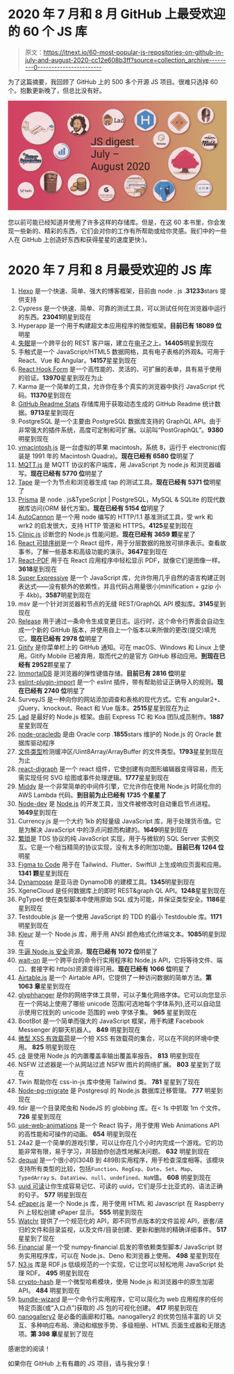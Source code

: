 # 2020 年 7 月和 8 月 GitHub 上最受欢迎的 60 个 JS 库

> 原文：<https://itnext.io/60-most-popular-js-repositories-on-github-in-july-and-august-2020-cc12e608b3ff?source=collection_archive---------0----------------------->

为了这篇摘要，我回顾了 GitHub 上的 500 多个开源 JS 项目。很难只选择 60 个。抱歉更新晚了，但总比没有好。

![](img/4115877d77b4c352035ab16e827ea28c.png)

您以前可能已经知道并使用了许多这样的存储库。但是，在这 60 本书里，你会发现一些新的、精彩的东西，它们会对你的工作有所帮助或给你灵感。我们中的一些人在 GitHub 上创造好东西和获得星星的速度更快:)。

# 2020 年 7 月和 8 月最受欢迎的 JS 库

1.  [Hexo](https://github.com/hexojs/hexo) 是一个快速、简单、强大的博客框架，目前由 node . js .**31233**stars 提供支持
2.  Cypress 是一个快速、简单、可靠的测试工具，可以测试任何在浏览器中运行的东西。**23041**明星到现在
3.  Hyperapp 是一个用于构建超文本应用程序的微型框架。**目前已有 18089 位**明星
4.  [失眠](https://github.com/Kong/insomnia)是一个跨平台的 REST 客户端，建立在[电子](http://electron.atom.io/)之上。**14405**明星到现在
5.  手触式是一个 JavaScript/HTML5 数据网格，具有电子表格的外观&。可用于 React、Vue 和 Angular。**14157**星星到现在
6.  [React Hook Form](https://github.com/react-hook-form/react-hook-form) 是一个高性能的、灵活的、可扩展的表单，具有易于使用的验证。**13970**星星到现在为止
7.  Karma 是一个简单的工具，允许你在多个真实的浏览器中执行 JavaScript 代码。**11370**星到现在
8.  [GitHub Readme Stats](https://github.com/anuraghazra/github-readme-stats) 存储库用于获取动态生成的 GitHub Readme 统计数据。**9713**星星到现在
9.  PostgreSQL 是一个主要由 PostgreSQL 数据库支持的 GraphQL API。由于非常强大的插件系统，高度可定制和可扩展。以前叫“PostGraphQL”。**9380**明星到现在
10.  [vmacintosh.js](https://github.com/felixrieseberg/macintosh.js) 是一台虚拟的苹果 macintosh，系统 8，运行于 electronic(假装是 1991 年的 Macintosh Quadra)。**现在已经有 6580 位**明星了
11.  [MQTT.js](https://github.com/mqttjs/MQTT.js) 是 MQTT 协议的客户端库，用 JavaScript 为 node.js 和浏览器编写。**现在已经有 5770 位**明星了
12.  [Tape](https://github.com/substack/tape) 是一个为节点和浏览器生成 tap 的测试工具。**现在已经有 5371 位**明星了
13.  [Prisma](https://github.com/prisma/prisma) 是 node . js&TypeScript | PostgreSQL，MySQL & SQLite 的现代数据库访问(ORM 替代方案)。**现在已经有 5154 位**明星了
14.  [AutoCannon](https://github.com/mcollina/autocannon) 是一个用 node 编写的 HTTP/1.1 基准测试工具，受 wrk 和 wrk2 的启发很大，支持 HTTP 管道和 HTTPS。**4125**星星到现在
15.  [Clinic.js](https://github.com/clinicjs/node-clinic) 诊断您的 Node.js 性能问题。**现在已经有 3659 颗**星星了
16.  [React 可排序树](https://github.com/frontend-collective/react-sortable-tree)是一个 React 组件，用于分层数据的拖放可排序表示。查看故事书，了解一些基本和高级功能的演示。**3647**星到现在
17.  [React-PDF](https://github.com/wojtekmaj/react-pdf) 用于在 React 应用程序中轻松显示 PDF，就像它们是图像一样。**3618**星到现在
18.  [Super Expressive](https://github.com/francisrstokes/super-expressive) 是一个 JavaScript 库，允许你用几乎自然的语言构建正则表达式——没有额外的依赖性，并且代码占用量很小(minification + gzip 小于 4kb)。**3587**明星到现在
19.  msv 是一个针对浏览器和节点的无缝 REST/GraphQL API 模拟库。**3145**星到现在
20.  [Release](https://github.com/vercel/release) 用于通过一条命令生成变更日志。运行时，这个命令行界面会自动生成一个新的 GitHub 版本，并使用自上一个版本以来所做的更改(提交)填充它。**现在已经有 2978 位**明星了
21.  [Gitify](https://github.com/manosim/gitify) 是你菜单栏上的 GitHub 通知。可在 macOS、Windows 和 Linux 上使用。Gitify Mobile 已被弃用，取而代之的是官方 GitHub 移动应用。**到现在已经有 2952**颗星星了
22.  [ImmortalDB](https://github.com/gruns/ImmortalDB) 是浏览器的弹性键值存储。**目前已有 2816 位**明星
23.  [eslint-plugin-import](https://github.com/benmosher/eslint-plugin-import) 是一个 eslint 插件，带有帮助验证正确导入的规则。**现在已经有 2740 位**明星了
24.  SurveyJS 是一种向你的网站添加调查和表格的现代方式。它有 angular2+、jQuery、knockout、React 和 Vue 版本。**2515**星星到现在为止
25.  [Lad](https://github.com/ladjs/lad) 是最好的 Node.js 框架。由前 Express TC 和 Koa 团队成员制作。**1887**星星到现在
26.  [node-oracledb](https://github.com/oracle/node-oracledb) 是由 Oracle corp .**1855**stars 维护的 Node.js 的 Oracle 数据库驱动程序
27.  [文件类型](https://github.com/sindresorhus/file-type)检测缓冲区/Uint8Array/ArrayBuffer 的文件类型。**1793**星星到现在为止
28.  [react-digraph](https://github.com/uber/react-digraph) 是一个 react 组件，它使创建有向图形编辑器变得容易，而无需实现任何 SVG 绘图或事件处理逻辑。**1777**星星到现在
29.  [Middy](https://github.com/middyjs/middy) 是一个非常简单的中间件引擎，它允许你在使用 Node.js 时简化你的 AWS Lambda 代码。**到目前为止已经有 1735 个星星了**
30.  [Node-dev](https://github.com/fgnass/node-dev) 是 [Node.js](http://nodejs.org/) 的开发工具，当文件被修改时自动重启节点进程。**1649**星到现在
31.  Currency.js 是一个大约 1kb 的轻量级 JavaScript 库，用于处理货币值。它是为解决 JavaScript 中的浮点问题而构建的。**1649**明星到现在
32.  [繁琐](https://github.com/tediousjs/tedious)是 TDS 协议的纯 JavaScript 实现，用于与微软的 SQL Server 实例交互。它是一个相当精简的协议实现，没有太多的附加功能。**目前已有 1264 位**明星
33.  [Figma to Code](https://github.com/bernaferrari/FigmaToCode) 用于在 Tailwind、Flutter、SwiftUI 上生成响应页面和应用。**1341 颗**星星到现在
34.  [Dynamoose](https://github.com/dynamoose/dynamoose) 是亚马逊 DynamoDB 的建模工具。**1345**明星到现在
35.  XgeneCloud 是任何数据库上的即时 REST&graph QL API。**1248**星星到现在
36.  PgTyped 使在类型脚本中使用原始 SQL 成为可能，并保证类型安全。**1186**星星到现在
37.  Testdouble.js 是一个使用 JavaScript 的 TDD 的最小 Testdouble 库。**1171**明星到现在
38.  [Kleur](https://github.com/lukeed/kleur) 是一个 Node.js 库，用于用 ANSI 颜色格式化终端文本。**1085**明星到现在
39.  [牛逼 Node.js 安全](https://github.com/lirantal/awesome-nodejs-security)资源。**现在已经有 1072 位**明星了
40.  [wait-on](https://github.com/jeffbski/wait-on) 是一个跨平台的命令行实用程序和 Node.js API，它将等待文件、端口、套接字和 http(s)资源变得可用。**现在已经有 1066 位**明星了
41.  [Airtable.js](https://github.com/Airtable/airtable.js) 是一个 Airtable API，它提供了一种访问数据的简单方法。**第 1063 章**星星到现在
42.  [glyphhanger](https://github.com/filamentgroup/glyphhanger) 是你的网络字体工具带，可以子集化网络字体。它可以向您显示在一个网站上使用了哪些 unicode 范围(可选地每个字体系列),还可以自动显示使用它找到的 unicode 范围的 web 字体子集。 **965** 星星到现在
43.  BootBot 是一个简单而强大的 JavaScript 框架，用于构建 Facebook Messenger 的聊天机器人。 **849** 明星到现在
44.  [微型 XSS 有效载荷](https://github.com/terjanq/Tiny-XSS-Payloads)是一个短 XSS 有效载荷的集合，可以在不同的环境中使用。 **825** 明星到现在
45.  [c8](https://github.com/bcoe/c8) 是使用 Node.js 的内置覆盖率输出覆盖率报告。 **813** 明星到现在
46.  NSFW 过滤器是一个从网站过滤 NSFW 图片的网络扩展。 **803** 星星到了现在
47.  Twin 帮助你在 css-in-js 库中使用 Tailwind 类。 **781** 星星到了现在
48.  [Node-pg-migrate](https://github.com/salsita/node-pg-migrate) 是 Postgresql 的 Node.js 数据库迁移管理。 **777** 明星到现在
49.  fdir 是一个目录爬虫和 NodeJS 的 globbing 库。在< 1s 中抓取 1m 个文件。 **726** 星星到现在
50.  [use-web-animations](https://github.com/wellyshen/use-web-animations) 是一个 React 钩子，用于使用 Web Animations API 的高性能和可操作的动画。 **654** 明星到现在
51.  24a2 是一个简单的游戏引擎，可以让你在几个小时内完成一个游戏。它的功能非常有限，易于学习，并鼓励你创造性地解决问题。 **632** 明星到现在
52.  [dequal](https://github.com/lukeed/dequal) 是一个很小的(304B 到 489B)实用程序，用于检查深度相等。该模块支持所有类型的比较，包括`Function`、`RegExp`、`Date`、`Set`、`Map`、`TypedArray` s、`DataView`、`null`、`undefined`、`NaN`值。 **608** 明星到现在
53.  [uuid 可读](https://github.com/Debdut/uuid-readable)让你生成容易记忆、可读的 uuid，它们是莎士比亚式的、语法正确的句子。 **577** 明星到现在
54.  [ePaper.js](https://github.com/samsonmking/epaper.js) 是一个 Node.js 库，用于使用 HTML 和 Javascript 在 Raspberry Pi 上轻松创建 ePaper 显示。 **555** 明星到现在
55.  [Watchr](https://github.com/bevry/watchr) 提供了一个规范化的 API，即不同节点版本的文件监视 API，嵌套/递归的文件和目录监视，以及文件/目录创建、更新和删除的精确详细事件。 **517** 星星到了现在
56.  [Financial](https://github.com/lmammino/financial) 是一个受 numpy-financial 启发的零依赖类型脚本/ JavaScript 财务实用程序库，可以在 Node.js、Deno 和浏览器上使用。 **498** 星星到现在
57.  [N3.js](https://github.com/rdfjs/N3.js) 库是 RDF.js 低级规范的一个实现，它让您可以轻松地用 JavaScript 处理 RDF。 **495** 明星到现在
58.  [crypto-hash](https://github.com/sindresorhus/crypto-hash) 是一个微型哈希模块，使用 Node.js 和浏览器中的原生加密 API。 **484** 明星到现在
59.  [bundle-wizard](https://github.com/aholachek/bundle-wizard) 是一个命令行实用程序，它可以简化为 web 应用程序的任何特定页面(或“入口点”)获取的 JS 包的可视化创建。 **417** 明星到现在
60.  [nanogallery2](https://github.com/nanostudio-org/nanogallery2) 是必备的画廊和灯箱。nanogallery2 的优势包括丰富的 UI 交互、多种响应布局、滑动和缩放手势、多级相册、HTML 页面生成器和无限选项。**第 398 章**星星到了现在

感谢您的阅读！

如果你在 GitHub 上有有趣的 JS 项目，请与我分享！
